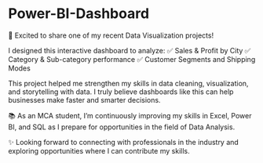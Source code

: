 # Power-BI-Dashboard
🚀 Excited to share one of my recent Data Visualization projects!

I designed this interactive dashboard to analyze:
 ✅ Sales & Profit by City
 ✅ Category & Sub-category performance
 ✅ Customer Segments and Shipping Modes

This project helped me strengthen my skills in data cleaning, visualization, and storytelling with data. I truly believe dashboards like this can help businesses make faster and smarter decisions.

📚 As an MCA student, I’m continuously improving my skills in Excel, Power BI, and SQL as I prepare for opportunities in the field of Data Analysis.

✨ Looking forward to connecting with professionals in the industry and exploring opportunities where I can contribute my skills.
